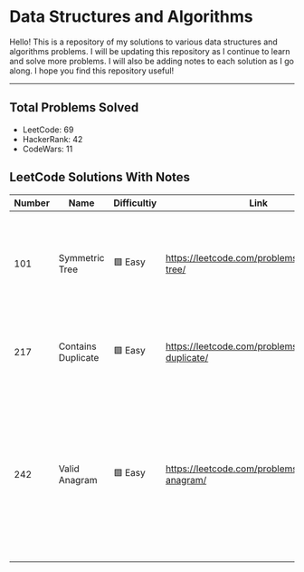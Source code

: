 # Data Structures and Algorithms

Hello! This is a repository of my solutions to various data structures and algorithms problems. I will be updating this repository as I continue to learn and solve more problems. I will also be adding notes to each solution as I go along. I hope you find this repository useful!

---

## Total Problems Solved

* LeetCode: 69
* HackerRank: 42
* CodeWars: 11

## LeetCode Solutions With Notes

| Number   | Name               | Difficultiy   | Link                                              | Notes                                                                     |
|----------|----------------    |---------------|---------------------------------------------------|---------------------------------------------------------------------------|
| 101      | Symmetric Tree     | 🟩 Easy      | https://leetcode.com/problems/symmetric-tree/      | Divide & Conquer. Use recursion to compare right and left side of the tree|
| 217      | Contains Duplicate | 🟩 Easy      | https://leetcode.com/problems/containts-duplicate/ | Use a hashmap to keep track of seen numbers |
| 242      | Valid Anagram      | 🟩 Easy      | https://leetcode.com/problems/valid-anagram/       | Use a hashmap to keep track of seen characters then decrease their values when looking at characters of the 2nd string |